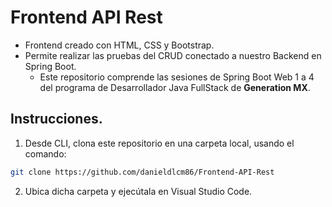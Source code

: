 # Frontend API Rest
- Frontend creado con HTML, CSS y Bootstrap. 
- Permite realizar las pruebas del CRUD conectado a nuestro Backend en Spring Boot.
  - Este repositorio comprende las sesiones de Spring Boot Web 1 a 4 del programa de Desarrollador Java FullStack de **Generation MX**.

## Instrucciones.
1. Desde CLI, clona este repositorio en una carpeta local, usando el comando:
```sh
git clone https://github.com/danieldlcm86/Frontend-API-Rest
```
2. Ubica dicha carpeta y ejecútala en Visual Studio Code.
